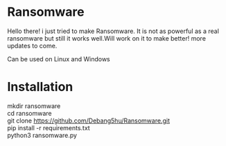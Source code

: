 # Ransomware
Hello there! i just tried to make Ransomware. It is not as powerful as a real ransomware but still it works well.Will work on it to make better!
more  updates to come.

Can be used on Linux and Windows

# Installation
mkdir ransomware  
cd ransomware  
git clone https://github.com/Debang5hu/Ransomware.git  
pip install -r requirements.txt  
python3 ransomware.py
 
